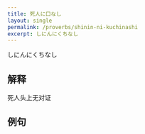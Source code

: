 ```yaml
---
title: 死人に口なし
layout: single
permalink: /proverbs/shinin-ni-kuchinashi
excerpt: しにんにくちなし
---
```


しにんにくちなし

## 解释

死人头上无对证

## 例句

